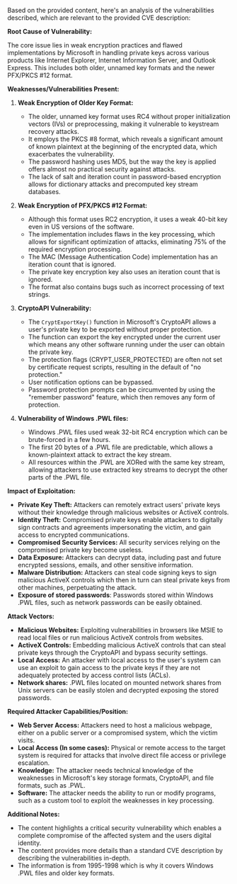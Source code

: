 Based on the provided content, here's an analysis of the vulnerabilities described, which are relevant to the provided CVE description:

**Root Cause of Vulnerability:**

The core issue lies in weak encryption practices and flawed implementations by Microsoft in handling private keys across various products like Internet Explorer, Internet Information Server, and Outlook Express. This includes both older, unnamed key formats and the newer PFX/PKCS #12 format.

**Weaknesses/Vulnerabilities Present:**

1.  **Weak Encryption of Older Key Format:**
    *   The older, unnamed key format uses RC4 without proper initialization vectors (IVs) or preprocessing, making it vulnerable to keystream recovery attacks.
    *   It employs the PKCS #8 format, which reveals a significant amount of known plaintext at the beginning of the encrypted data, which exacerbates the vulnerability.
    *   The password hashing uses MD5, but the way the key is applied offers almost no practical security against attacks.
    *   The lack of salt and iteration count in password-based encryption allows for dictionary attacks and precomputed key stream databases.

2.  **Weak Encryption of PFX/PKCS #12 Format:**
    *   Although this format uses RC2 encryption, it uses a weak 40-bit key even in US versions of the software.
    *   The implementation includes flaws in the key processing, which allows for significant optimization of attacks, eliminating 75% of the required encryption processing.
    *   The MAC (Message Authentication Code) implementation has an iteration count that is ignored.
    *   The private key encryption key also uses an iteration count that is ignored.
    *   The format also contains bugs such as incorrect processing of text strings.

3.  **CryptoAPI Vulnerability:**
    *   The `CryptExportKey()` function in Microsoft's CryptoAPI allows a user's private key to be exported without proper protection.
    *   The function can export the key encrypted under the current user which means any other software running under the user can obtain the private key.
    *   The protection flags (CRYPT_USER_PROTECTED) are often not set by certificate request scripts, resulting in the default of "no protection."
    *   User notification options can be bypassed.
    *   Password protection prompts can be circumvented by using the "remember password" feature, which then removes any form of protection.

4.  **Vulnerability of Windows .PWL files:**
    *   Windows .PWL files used weak 32-bit RC4 encryption which can be brute-forced in a few hours.
    *   The first 20 bytes of a .PWL file are predictable, which allows a known-plaintext attack to extract the key stream.
    *   All resources within the .PWL are XORed with the same key stream, allowing attackers to use extracted key streams to decrypt the other parts of the .PWL file.

**Impact of Exploitation:**

*   **Private Key Theft:** Attackers can remotely extract users' private keys without their knowledge through malicious websites or ActiveX controls.
*   **Identity Theft:** Compromised private keys enable attackers to digitally sign contracts and agreements impersonating the victim, and gain access to encrypted communications.
*   **Compromised Security Services:** All security services relying on the compromised private key become useless.
*   **Data Exposure:** Attackers can decrypt data, including past and future encrypted sessions, emails, and other sensitive information.
*   **Malware Distribution:** Attackers can steal code signing keys to sign malicious ActiveX controls which then in turn can steal private keys from other machines, perpetuating the attack.
*  **Exposure of stored passwords**: Passwords stored within Windows .PWL files, such as network passwords can be easily obtained.

**Attack Vectors:**

*   **Malicious Websites:** Exploiting vulnerabilities in browsers like MSIE to read local files or run malicious ActiveX controls from websites.
*   **ActiveX Controls:** Embedding malicious ActiveX controls that can steal private keys through the CryptoAPI and bypass security settings.
*   **Local Access:** An attacker with local access to the user's system can use an exploit to gain access to the private keys if they are not adequately protected by access control lists (ACLs).
*   **Network shares:** .PWL files located on mounted network shares from Unix servers can be easily stolen and decrypted exposing the stored passwords.

**Required Attacker Capabilities/Position:**

*   **Web Server Access:** Attackers need to host a malicious webpage, either on a public server or a compromised system, which the victim visits.
*   **Local Access (In some cases):** Physical or remote access to the target system is required for attacks that involve direct file access or privilege escalation.
*   **Knowledge:** The attacker needs technical knowledge of the weaknesses in Microsoft's key storage formats, CryptoAPI, and file formats, such as .PWL.
*   **Software:** The attacker needs the ability to run or modify programs, such as a custom tool to exploit the weaknesses in key processing.

**Additional Notes:**
*   The content highlights a critical security vulnerability which enables a complete compromise of the affected system and the users digital identity.
*   The content provides more details than a standard CVE description by describing the vulnerabilities in-depth.
*   The information is from 1995-1998 which is why it covers Windows .PWL files and older key formats.